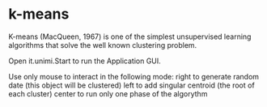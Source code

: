 k-means
=======

K-means (MacQueen, 1967) is one of the simplest unsupervised learning algorithms that solve the well known clustering problem.

Open it.unimi.Start to run the Application GUI.

Use only mouse to interact in the following mode:
 right to generate random date (this object will be clustered)
 left to add singular centroid (the root of each cluster)
 center to run only one phase of the algorythm